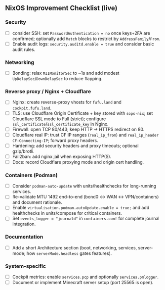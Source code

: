 ## NixOS Improvement Checklist (live)

### Security

- [ ] consider SSH: set `PasswordAuthentication = no` once keys+2FA are confirmed; optionally add `Match` blocks to restrict by `AddressFamily`/`From`.
- [ ] Enable audit logs: `security.auditd.enable = true` and consider basic audit rules.

### Networking

- [ ] Bonding: relax `MIIMonitorSec` to ~1s and add modest `UpDelaySec`/`DownDelaySec` to reduce flapping.

### Reverse proxy / Nginx + Cloudflare

- [ ] Nginx: create reverse-proxy vhosts for `fufu.land` and `cockpit.fufu.land`.
- [ ] TLS: use Cloudflare Origin Certificate + key stored with `sops-nix`; set Cloudflare SSL mode to Full (strict); configure `ssl_certificate`/`ssl_certificate_key` in Nginx.
- [ ] Firewall: open TCP 80/443; keep HTTP → HTTPS redirect on 80.
- [ ] Cloudflare real IP: trust CF IP ranges (`real_ip_from`) and `real_ip_header CF-Connecting-IP`; forward proxy headers.
- [ ] Hardening: add security headers and proxy timeouts; optional gzip/brotli.
- [ ] Fail2ban: add nginx jail when exposing HTTP(S).
- [ ] Docs: record Cloudflare proxying mode and origin cert handling.

### Containers (Podman)

- [ ] Consider `podman-auto-update` with units/healthchecks for long-running services.
- [ ] Re-validate MTU 1492 end-to-end (bond0 ↔ WAN ↔ VPN/containers) and document rationale.
- [ ] Enable `virtualisation.podman.autoUpdate.enable = true;` and add healthchecks in units/compose for critical containers.
- [ ] Set `events_logger = "journald"` in `containers.conf` for complete journal integration.

### Documentation

- [ ] Add a short Architecture section (boot, networking, services, server-mode; how `serverMode.headless` gates features).

### System-specific

- [ ] Cockpit metrics: enable `services.pcp` and optionally `services.pmlogger`.
- [ ] Document or implement Minecraft server setup (port 25565 is open).
